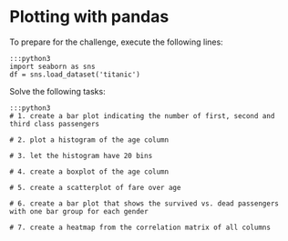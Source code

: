 
# Plotting with pandas

To prepare for the challenge, execute the following lines:

    :::python3
    import seaborn as sns
    df = sns.load_dataset('titanic')

Solve the following tasks:

    :::python3
    # 1. create a bar plot indicating the number of first, second and third class passengers

    # 2. plot a histogram of the age column

    # 3. let the histogram have 20 bins

    # 4. create a boxplot of the age column

    # 5. create a scatterplot of fare over age

    # 6. create a bar plot that shows the survived vs. dead passengers with one bar group for each gender

    # 7. create a heatmap from the correlation matrix of all columns
